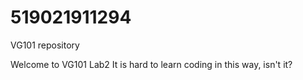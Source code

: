 # 519021911294
VG101 repository

Welcome to VG101 Lab2
It is hard to learn coding in this way, isn't it?
